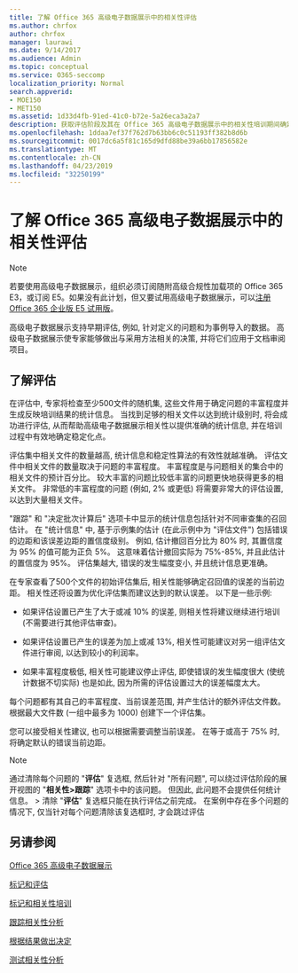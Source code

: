 ```yaml
---
title: 了解 Office 365 高级电子数据展示中的相关性评估
ms.author: chrfox
author: chrfox
manager: laurawi
ms.date: 9/14/2017
ms.audience: Admin
ms.topic: conceptual
ms.service: O365-seccomp
localization_priority: Normal
search.appverid:
- MOE150
- MET150
ms.assetid: 1d33d4fb-91ed-41c0-b72e-5a26eca3a2a7
description: 获取评估阶段及其在 Office 365 高级电子数据展示中的相关性培训期间确定问题丰富程度的角色的概述。
ms.openlocfilehash: 1ddaa7ef37f762d7b63bb6c0c51193ff382b8d6b
ms.sourcegitcommit: 0017dc6a5f81c165d9dfd88be39a6bb17856582e
ms.translationtype: MT
ms.contentlocale: zh-CN
ms.lasthandoff: 04/23/2019
ms.locfileid: "32250199"
---
```

# <a name="understand-assessment-in-relevance-in-office-365-advanced-ediscovery"></a>了解 Office 365 高级电子数据展示中的相关性评估

> [!NOTE]
> 若要使用高级电子数据展示，组织必须订阅随附高级合规性加载项的 Office 365 E3，或订阅 E5。如果没有此计划，但又要试用高级电子数据展示，可以[注册 Office 365 企业版 E5 试用版](https://go.microsoft.com/fwlink/p/?LinkID=698279)。 
  
高级电子数据展示支持早期评估, 例如, 针对定义的问题和为事例导入的数据。 高级电子数据展示使专家能够做出与采用方法相关的决策, 并将它们应用于文档审阅项目。
  
## <a name="understanding-assessment"></a>了解评估

在评估中, 专家将检查至少500文件的随机集, 这些文件用于确定问题的丰富程度并生成反映培训结果的统计信息。 当找到足够的相关文件以达到统计级别时, 将会成功进行评估, 从而帮助高级电子数据展示相关性以提供准确的统计信息, 并在培训过程中有效地确定稳定化点。 
  
评估集中相关文件的数量越高, 统计信息和稳定性算法的有效性就越准确。 评估文件中相关文件的数量取决于问题的丰富程度。 丰富程度是与问题相关的集合中的相关文件的预计百分比。 较大丰富的问题比较低丰富的问题更快地获得更多的相关文件。 非常低的丰富程度的问题 (例如, 2% 或更低) 将需要非常大的评估设置, 以达到大量相关文件。
  
"跟踪" 和 "决定批次计算后" 选项卡中显示的统计信息包括针对不同审查集的召回估计。 在 "统计信息" 中, 基于示例集的估计 (在此示例中为 "评估文件") 包括错误的边距和该误差边距的置信度级别。 例如, 估计撤回百分比为 80% 时, 其置信度为 95% 的值可能为正负 5%。 这意味着估计撤回实际为 75%-85%, 并且此估计的置信度为 95%。 评估集越大, 错误的发生幅度变小, 并且统计信息更准确。 
  
在专家查看了500个文件的初始评估集后, 相关性能够确定召回值的误差的当前边距。 相关性还将设置为优化评估集而建议达到的默认误差。 以下是一些示例:
  
- 如果评估设置已产生了大于或减 10% 的误差, 则相关性将建议继续进行培训 (不需要进行其他评估审查)。 
    
- 如果评估设置已产生的误差为加上或减 13%, 相关性可能建议对另一组评估文件进行审阅, 以达到较小的利润率。 
    
- 如果丰富程度极低, 相关性可能建议停止评估, 即使错误的发生幅度很大 (使统计数据不切实际) 也是如此, 因为所需的评估设置过大的误差幅度太大。
    
每个问题都有其自己的丰富程度、当前误差范围, 并产生估计的额外评估文件数。 根据最大文件数 (一组中最多为 1000) 创建下一个评估集。
  
您可以接受相关性建议, 也可以根据需要调整当前误差。 在等于或高于 75% 时, 将确定默认的错误当前边距。
  
> [!NOTE]
> 通过清除每个问题的 "**评估**" 复选框, 然后针对 "所有问题", 可以绕过评估阶段的展开视图的 "**相关性\>跟踪**" 选项卡中的该问题。 但因此, 此问题不会提供任何统计信息。 > 清除 "**评估**" 复选框只能在执行评估之前完成。 在案例中存在多个问题的情况下, 仅当针对每个问题清除该复选框时, 才会跳过评估 
  
## <a name="see-also"></a>另请参阅

[Office 365 高级电子数据展示](office-365-advanced-ediscovery.md)
  
[标记和评估](tagging-and-assessment-in-advanced-ediscovery.md)
  
[标记和相关性培训](tagging-and-relevance-training-in-advanced-ediscovery.md)
  
[跟踪相关性分析](track-relevance-analysis-in-advanced-ediscovery.md)
  
[根据结果做出决定](decision-based-on-the-results-in-advanced-ediscovery.md)
  
[测试相关性分析](test-relevance-analysis-in-advanced-ediscovery.md)

